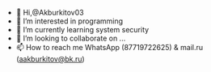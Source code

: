 - 👋 Hi,@Akburkitov03
- 👀 I’m interested in programming 
- 🌱 I’m currently learning system security 
- 💞️ I’m looking to collaborate on ...
- 📫 How to reach me WhatsApp (87719722625) & mail.ru (aakburkitov@bk.ru)

<!---
Akburkitov03/Akburkitov03 is a ✨ special ✨ repository because its `README.md` (this file) appears on your GitHub profile.
You can click the Preview link to take a look at your changes.
--->
